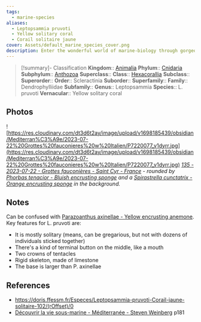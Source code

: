 ```yaml
---
tags:
  - marine-species
aliases:
  - Leptopsammia pruvoti
  - Yellow solitary coral
  - Corail solitaire jaune
cover: Assets/default_marine_species_cover.png
description: Enter the wonderful world of marine-biology through gorgeous underwater pictures of marine animals. Corals are animals from the Cnidaria phylum, which is the phylum that encompasses jellyfishes, gorgonians, and corals.
---
```

> [!summary]- Classification
**Kingdom**:: [Animalia](Animalia.md)
**Phylum**:: [Cnidaria](Cnidaria.md)
**Subphylum**:: [Anthozoa](Anthozoa.md)
**Superclass**::
**Class**:: [Hexacorallia](Hexacorallia.md)
**Subclass**::
**Superorder**::
**Order**:: Scleractinia
**Suborder**::
**Superfamily**::
**Family**:: Dendrophylliidae
**Subfamily**::
**Genus**:: Leptopsammia
**Species**:: L. pruvoti
**Vernacular**:: Yellow solitary coral

## Photos
![https://res.cloudinary.com/dt3d6t2ay/image/upload/v1698185439/obsidian/Mediterran%C3%A9e/2023-07-22%20Grottes%20fauconieres%20w%20Italien/P7220077_v1dyrr.jpg](https://res.cloudinary.com/dt3d6t2ay/image/upload/v1698185439/obsidian/Mediterran%C3%A9e/2023-07-22%20Grottes%20fauconieres%20w%20Italien/P7220077_v1dyrr.jpg)
*[135 - 2023-07-22 - Grottes fauconières - Saint Cyr - France](135%20-%202023-07-22%20-%20Grottes%20fauconières%20-%20Saint%20Cyr%20-%20France.md) - rounded by [Phorbas tenacior - Bluish encrusting sponge](Phorbas%20tenacior%20-%20Bluish%20encrusting%20sponge.md) and a [Spirastrella cunctatrix - Orange encrusting sponge](Spirastrella%20cunctatrix%20-%20Orange%20encrusting%20sponge.md) in the background.*

## Notes
Can be confused with [Parazoanthus axinellae - Yellow encrusting anemone](Parazoanthus%20axinellae%20-%20Yellow%20encrusting%20anemone.md). Key features for L. pruvoti are: 
- It is mostly solitary (means, can be gregarious, but not with dozens of individuals sticked together)
- There's a kind of terminal button on the middle, like a mouth
- Two crowns of tentacles
- Rigid skeleton, made of limestone
- The base is larger than P. axinellae

## References
- https://doris.ffessm.fr/Especes/Leptopsammia-pruvoti-Corail-jaune-solitaire-102/(rOffset)/0
- [Découvrir la vie sous-marine - Méditerranée - Steven Weinberg](Découvrir%20la%20vie%20sous-marine%20-%20Méditerranée%20-%20Steven%20Weinberg.md) p181